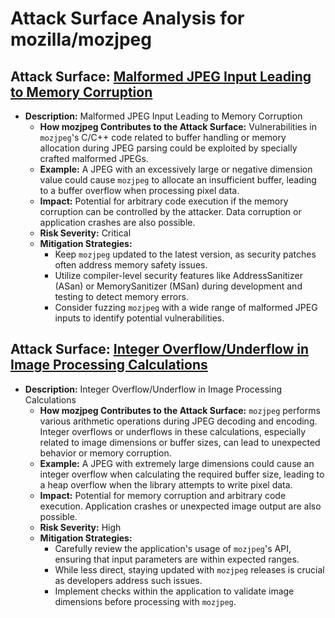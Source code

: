 # Attack Surface Analysis for mozilla/mozjpeg

## Attack Surface: [Malformed JPEG Input Leading to Memory Corruption](./attack_surfaces/malformed_jpeg_input_leading_to_memory_corruption.md)

* **Description:** Malformed JPEG Input Leading to Memory Corruption
    * **How mozjpeg Contributes to the Attack Surface:** Vulnerabilities in `mozjpeg`'s C/C++ code related to buffer handling or memory allocation during JPEG parsing could be exploited by specially crafted malformed JPEGs.
    * **Example:** A JPEG with an excessively large or negative dimension value could cause `mozjpeg` to allocate an insufficient buffer, leading to a buffer overflow when processing pixel data.
    * **Impact:** Potential for arbitrary code execution if the memory corruption can be controlled by the attacker. Data corruption or application crashes are also possible.
    * **Risk Severity:** Critical
    * **Mitigation Strategies:**
        * Keep `mozjpeg` updated to the latest version, as security patches often address memory safety issues.
        * Utilize compiler-level security features like AddressSanitizer (ASan) or MemorySanitizer (MSan) during development and testing to detect memory errors.
        * Consider fuzzing `mozjpeg` with a wide range of malformed JPEG inputs to identify potential vulnerabilities.

## Attack Surface: [Integer Overflow/Underflow in Image Processing Calculations](./attack_surfaces/integer_overflowunderflow_in_image_processing_calculations.md)

* **Description:** Integer Overflow/Underflow in Image Processing Calculations
    * **How mozjpeg Contributes to the Attack Surface:** `mozjpeg` performs various arithmetic operations during JPEG decoding and encoding. Integer overflows or underflows in these calculations, especially related to image dimensions or buffer sizes, can lead to unexpected behavior or memory corruption.
    * **Example:** A JPEG with extremely large dimensions could cause an integer overflow when calculating the required buffer size, leading to a heap overflow when the library attempts to write pixel data.
    * **Impact:** Potential for memory corruption and arbitrary code execution. Application crashes or unexpected image output are also possible.
    * **Risk Severity:** High
    * **Mitigation Strategies:**
        * Carefully review the application's usage of `mozjpeg`'s API, ensuring that input parameters are within expected ranges.
        * While less direct, staying updated with `mozjpeg` releases is crucial as developers address such issues.
        * Implement checks within the application to validate image dimensions before processing with `mozjpeg`.

